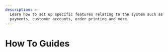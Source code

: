 ```yaml
---
description: >-
  Learn how to set up specific features relating to the system such as online
  payments, customer accounts, order printing and more.
---
```


# How To Guides

